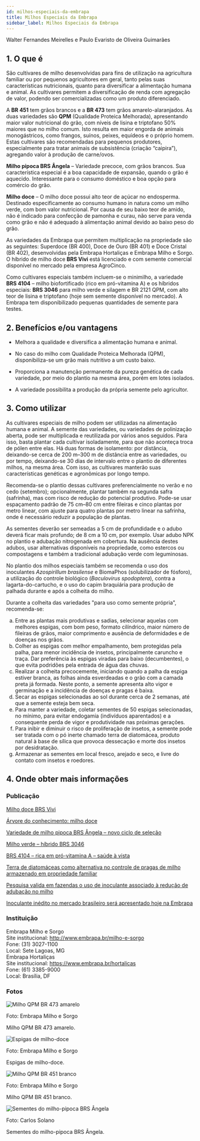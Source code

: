 ```yaml
---
id: milhos-especiais-da-embrapa
title: Milhos Especiais da Embrapa
sidebar_label: Milhos Especiais da Embrapa
---
```


<div class="center-textArticle">Walter Fernandes Meirelles e Paulo Evaristo de Oliveira Guimarães</div>

## **1. O que é**

São cultivares de milho desenvolvidas para fins de utilização na
agricultura familiar ou por pequenos agricultores em geral, tanto
pelas suas características nutricionais, quanto para diversificar a
alimentação humana e animal. As cultivares permitem a
diversificação de renda com agregação de valor, podendo ser
comercializadas como um produto diferenciado.

A **BR 451** tem grãos brancos e a **BR 473** tem grãos amarelo-alaranjados. As duas variedades são **QPM** (Qualidade Proteica
Melhorada), apresentando maior valor nutricional do grão, com
níveis de lisina e triptofano 50% maiores que no milho comum.
Isto resulta em maior engorda de animais monogástricos, como
frangos, suínos, peixes, equídeos e o próprio homem. Estas
cultivares são recomendadas para pequenos produtores,
especialmente para tratar animais de subsistência (criação
“caipira”), agregando valor à produção de carne/ovos.

**Milho pipoca BRS Ângela** – Variedade precoce, com grãos
brancos. Sua característica especial é a boa capacidade de
expansão, quando o grão é aquecido. Interessante para o
consumo doméstico e boa opção para comércio do grão.

**Milho doce** – O milho doce possui alto teor de açúcar no
endosperma. Destinado especificamente ao consumo humano
in natura como um milho verde, com bom valor nutricional. Por
causa de seu baixo teor de amido, não é indicado para confecção
de pamonha e curau, não serve para venda como grão e não é
adequado à alimentação animal devido ao baixo peso do grão.

As variedades da Embrapa que permitem multiplicação na
propriedade são as seguintes: Superdoce (BR 400), Doce de
Ouro (BR 401) e Doce Cristal (BR 402), desenvolvidas pela
Embrapa Hortaliças e Embrapa Milho e Sorgo. O híbrido de milho
doce **BRS Vivi** está licenciado e com semente comercial
disponível no mercado pela empresa AgroCinco.

Como cultivares especiais também incluem-se o minimilho, a
variedade **BRS 4104** – milho biofortificado (rico em pró-vitamina
A) e os híbridos especiais: **BRS 3046** para milho verde e silagem
e BR 2121 QPM, com alto teor de lisina e triptofano (hoje sem
semente disponível no mercado). A Embrapa tem disponibilizado
pequenas quantidades de semente para testes.

## **2. Benefícios e/ou vantagens**

- Melhora a qualidade e diversifica a alimentação humana e
  animal.

- No caso do milho com Qualidade Proteica Melhorada (QPM),
  disponibiliza-se um grão mais nutritivo a um custo baixo.

- Proporciona a manutenção permanente da pureza genética
  de cada variedade, por meio do plantio na mesma área,
  porém em lotes isolados.

- A variedade possibilita a produção da própria semente pelo
  agricultor.

## **3. Como utilizar**

As cultivares especiais de milho podem ser utilizadas na
alimentação humana e animal. A semente das variedades, ou
variedades de polinização aberta, pode ser multiplicada e
reutilizada por vários anos seguidos. Para isso, basta plantar
cada cultivar isoladamente, para que não aconteça troca de
pólen entre elas. Há duas formas de isolamento: por distância,
deixando-se cerca de 200 m–300 m de distância entre as
variedades, ou por tempo, deixando-se 30 dias de intervalo entre o plantio de diferentes milhos, na mesma área. Com isso, as
cultivares manterão suas características genéticas e
agronômicas por longo tempo.

Recomenda-se o plantio dessas cultivares preferencialmente no
verão e no cedo (setembro); opcionalmente, plantar também na
segunda safra (safrinha), mas com risco de redução do potencial
produtivo. Pode-se usar espaçamento padrão de 75 cm–80 cm
entre fileiras e cinco plantas por metro linear, com ajuste para
quatro plantas por metro linear na safrinha, onde é necessário
reduzir a população de plantas.

As sementes deverão ser semeadas a 5 cm de profundidade e o
adubo deverá ficar mais profundo; de 8 cm a 10 cm, por exemplo.
Usar adubo NPK no plantio e adubação nitrogenada em
cobertura. Na ausência destes adubos, usar alternativas
disponíveis na propriedade, como estercos ou compostagens e
também a tradicional adubação verde com leguminosas.

No plantio dos milhos especiais também se recomenda o uso dos inoculantes <em>Azospirillum brasilense</em> e BiomaPhos (solubilizador de fósforo), a utilização do controle biológico (<em>Baculovirus spodoptera</em>), contra a lagarta-do-cartucho, e o uso do capim braquiária para produção de palhada durante e após a colheita do milho.

Durante a colheita das variedades "para uso como semente
própria", recomenda-se:


<ol type="a">
  <li>Entre as plantas mais produtivas e sadias, selecionar
aquelas com melhores espigas, com bom peso, formato
cilíndrico, maior número de fileiras de grãos, maior
comprimento e ausência de deformidades e de doenças
nos grãos.</li>
  <li>Colher as espigas com melhor empalhamento, bem
protegidas pela palha, para menor incidência de insetos,
principalmente caruncho e traça. Dar preferência às
espigas viradas para baixo (decumbentes), o que evita
podridões pela entrada de água das chuvas.</li>
  <li>Realizar a colheita precocemente, iniciando quando a
palha da espiga estiver branca, as folhas ainda
esverdeadas e o grão com a camada preta já formada.
Neste ponto, a semente apresenta alto vigor e germinação
e a incidência de doenças e pragas é baixa.</li>
  <li>Secar as espigas selecionadas ao sol durante cerca de
2 semanas, até que a semente esteja bem seca.</li>
  <li>Para manter a variedade, coletar sementes de 50 espigas
selecionadas, no mínimo, para evitar endogamia (indivíduos
aparentados) e a consequente perda de vigor e produtividade nas próximas gerações.</li>
  <li>Para inibir e diminuir o risco de proliferação de insetos, a
semente pode ser tratada com o pó inerte chamado terra de
diatomácea, produto natural à base de sílica que provoca
dessecação e morte dos insetos por desidratação.</li>
  <li>Armazenar as sementes em local fresco, arejado e seco, e
livre do contato com insetos e roedores.</li>
</ol>

## **4. Onde obter mais informações**

### Publicação

[Milho doce BRS Vivi](http://agrocinco.com.br/categorias/milho)

[Árvore do conhecimento: milho doce](https://bit.ly/33pqJux)

[Variedade de milho pipoca BRS Ângela – novo ciclo de seleção](https://bit.ly/2VxI7wE)

[Milho verde – híbrido BRS 3046](https://bit.ly/2XX01IQ)

[BRS 4104 – rica em pró-vitamina A – saúde à vista](https://bit.ly/33v3IX0)

[Terra de diatomáceas como alternativa no controle de pragas de milho armazenado em propriedade familiar](https://bit.ly/2DBwbAh)

[Pesquisa valida em fazendas o uso de inoculante associado à redução de adubação no milho](https://bit.ly/33mCodG)

[Inoculante inédito no mercado brasileiro será apresentado hoje na Embrapa](https://bit.ly/2DpJqDV)

<div className="container-instituicoes">

### Instituição

  <div className="instituicao">
    <div className="nome-instituicao">
      Embrapa Milho e Sorgo
    </div>
    <div className="site-instituicao">
      <span className="negrito">Site institucional: </span>
      <a href="http://www.embrapa.br/milho-e-sorgo" target="_blank"> http://www.embrapa.br/milho-e-sorgo</a>
    </div>
    <div className="telefone-instituicao">
      <span className="negrito">Fone:</span> (31) 3027-1100
    </div>
    <div className="cidade-uf-instituicao">
      <span className="negrito">Local:</span> Sete Lagoas, MG
    </div>    
  </div>

  <div className="instituicao">
    <div className="nome-instituicao">
      Embrapa Hortaliças
    </div>
    <div className="site-instituicao">
      <span className="negrito">Site institucional: </span>
      <a href="https://www.embrapa.br/hortalicas" target="_blank"> https://www.embrapa.br/hortalicas</a>
    </div>
    <div className="telefone-instituicao">
      <span className="negrito">Fone:</span> (61) 3385-9000
    </div>
    <div className="cidade-uf-instituicao">
      <span className="negrito">Local:</span> Brasília, DF
    </div>    
  </div>
</div>

### Fotos 

<div class="container-img"> 

  ![Milho QPM BR 473 amarelo](/img/docs/10_milhos_especiais/FOTO_01.jpg)

  <span class="legenda-foto-fonte">Foto: Embrapa Milho e Sorgo</span>
  <div className="legenda-foto">Milho QPM BR 473 amarelo.</div>
</div>

<div class="container-img"> 

  ![Espigas de milho-doce](/img/docs/10_milhos_especiais/FOTO_02.jpg)

  <span class="legenda-foto-fonte">Foto: Embrapa Milho e Sorgo</span>
  <div className="legenda-foto">Espigas de milho-doce.</div>
</div>

<div class="container-img"> 

  ![Milho QPM BR 451 branco](/img/docs/10_milhos_especiais/FOTO_03.jpg)

  <span class="legenda-foto-fonte">Foto: Embrapa Milho e Sorgo</span>
  <div className="legenda-foto">Milho QPM BR 451 branco.</div>
</div>

<div class="container-img"> 

  ![Sementes do milho-pipoca BRS Ângela](/img/docs/10_milhos_especiais/FOTO_04.jpg)

  <span class="legenda-foto-fonte">Foto: Carlos Solano</span>
  <div className="legenda-foto">Sementes do milho-pipoca BRS Ângela.</div>
</div>
